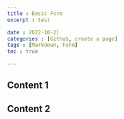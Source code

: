 ```yaml
---
title : Basic Form
excerpt : test

date : 2022-10-21
categories : [Github, create a page]
tags : [Markdown, Form]
toc : true

---
```


## Content 1

## Content 2

